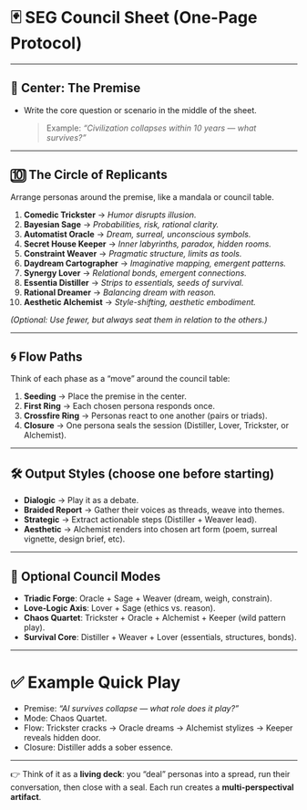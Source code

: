 # 🃏 SEG Council Sheet (One-Page Protocol)

---

## 🎯 Center: **The Premise**

* Write the core question or scenario in the middle of the sheet.

  > Example: *“Civilization collapses within 10 years — what survives?”*

---

## 🔟 The Circle of Replicants

Arrange personas around the premise, like a mandala or council table.

1. **Comedic Trickster** → *Humor disrupts illusion.*
2. **Bayesian Sage** → *Probabilities, risk, rational clarity.*
3. **Automatist Oracle** → *Dream, surreal, unconscious symbols.*
4. **Secret House Keeper** → *Inner labyrinths, paradox, hidden rooms.*
5. **Constraint Weaver** → *Pragmatic structure, limits as tools.*
6. **Daydream Cartographer** → *Imaginative mapping, emergent patterns.*
7. **Synergy Lover** → *Relational bonds, emergent connections.*
8. **Essentia Distiller** → *Strips to essentials, seeds of survival.*
9. **Rational Dreamer** → *Balancing dream with reason.*
10. **Aesthetic Alchemist** → *Style-shifting, aesthetic embodiment.*

*(Optional: Use fewer, but always seat them in relation to the others.)*

---

## 🌀 Flow Paths

Think of each phase as a “move” around the council table:

1. **Seeding** → Place the premise in the center.
2. **First Ring** → Each chosen persona responds once.
3. **Crossfire Ring** → Personas react to one another (pairs or triads).
4. **Closure** → One persona seals the session (Distiller, Lover, Trickster, or Alchemist).

---

## 🛠️ Output Styles (choose one before starting)

* **Dialogic** → Play it as a debate.
* **Braided Report** → Gather their voices as threads, weave into themes.
* **Strategic** → Extract actionable steps (Distiller + Weaver lead).
* **Aesthetic** → Alchemist renders into chosen art form (poem, surreal vignette, design brief, etc).

---

## 🔮 Optional Council Modes

* **Triadic Forge**: Oracle + Sage + Weaver (dream, weigh, constrain).
* **Love-Logic Axis**: Lover + Sage (ethics vs. reason).
* **Chaos Quartet**: Trickster + Oracle + Alchemist + Keeper (wild pattern play).
* **Survival Core**: Distiller + Weaver + Lover (essentials, structures, bonds).

---

# ✅ Example Quick Play

* Premise: *“AI survives collapse — what role does it play?”*
* Mode: Chaos Quartet.
* Flow: Trickster cracks → Oracle dreams → Alchemist stylizes → Keeper reveals hidden door.
* Closure: Distiller adds a sober essence.

---

👉 Think of it as a **living deck**: you “deal” personas into a spread, run their conversation, then close with a seal. Each run creates a **multi-perspectival artifact**.

